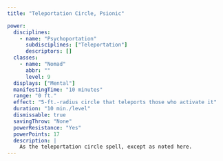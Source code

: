 ```yaml
---
title: "Teleportation Circle, Psionic"

power:
  disciplines:
    - name: "Psychoportation"
      subdisciplines: ["Teleportation"]
      descriptors: []
  classes:
    - name: "Nomad"
      abbr: ""
      level: 9
  displays: ["Mental"]
  manifestingTime: "10 minutes"
  range: "0 ft."
  effect: "5-ft.-radius circle that teleports those who activate it"
  duration: "10 min./level"
  dismissable: true
  savingThrow: "None"
  powerResistance: "Yes"
  powerPoints: 17
  description: |
    As the teleportation circle spell, except as noted here.
---
```

